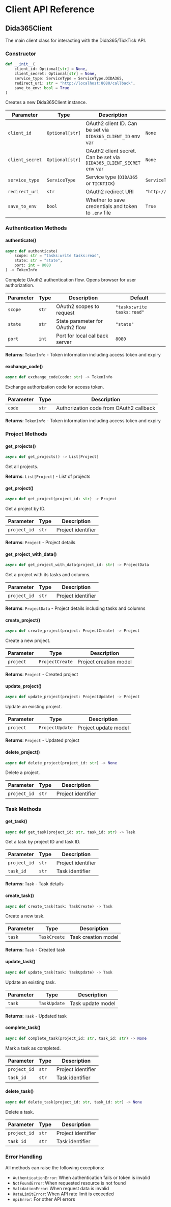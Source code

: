 # Client API Reference

## Dida365Client

The main client class for interacting with the Dida365/TickTick API.

### Constructor

```python
def __init__(
    client_id: Optional[str] = None,
    client_secret: Optional[str] = None,
    service_type: ServiceType = ServiceType.DIDA365,
    redirect_uri: str = "http://localhost:8080/callback",
    save_to_env: bool = True
)
```

Creates a new Dida365Client instance.

| Parameter | Type | Description | Default |
|-----------|------|-------------|---------|
| `client_id` | `Optional[str]` | OAuth2 client ID. Can be set via `DIDA365_CLIENT_ID` env var | `None` |
| `client_secret` | `Optional[str]` | OAuth2 client secret. Can be set via `DIDA365_CLIENT_SECRET` env var | `None` |
| `service_type` | `ServiceType` | Service type (`DIDA365` or `TICKTICK`) | `ServiceType.DIDA365` |
| `redirect_uri` | `str` | OAuth2 redirect URI | `"http://localhost:8080/callback"` |
| `save_to_env` | `bool` | Whether to save credentials and token to `.env` file | `True` |

### Authentication Methods

#### authenticate()

```python
async def authenticate(
    scope: str = "tasks:write tasks:read",
    state: str = "state",
    port: int = 8080
) -> TokenInfo
```

Complete OAuth2 authentication flow. Opens browser for user authorization.

| Parameter | Type | Description | Default |
|-----------|------|-------------|---------|
| `scope` | `str` | OAuth2 scopes to request | `"tasks:write tasks:read"` |
| `state` | `str` | State parameter for OAuth2 flow | `"state"` |
| `port` | `int` | Port for local callback server | `8080` |

**Returns**: `TokenInfo` - Token information including access token and expiry

#### exchange_code()

```python
async def exchange_code(code: str) -> TokenInfo
```

Exchange authorization code for access token.

| Parameter | Type | Description |
|-----------|------|-------------|
| `code` | `str` | Authorization code from OAuth2 callback |

**Returns**: `TokenInfo` - Token information including access token and expiry


### Project Methods

#### get_projects()

```python
async def get_projects() -> List[Project]
```

Get all projects.

**Returns**: `List[Project]` - List of projects

#### get_project()

```python
async def get_project(project_id: str) -> Project
```

Get a project by ID.

| Parameter | Type | Description |
|-----------|------|-------------|
| `project_id` | `str` | Project identifier |

**Returns**: `Project` - Project details

#### get_project_with_data()

```python
async def get_project_with_data(project_id: str) -> ProjectData
```

Get a project with its tasks and columns.

| Parameter | Type | Description |
|-----------|------|-------------|
| `project_id` | `str` | Project identifier |

**Returns**: `ProjectData` - Project details including tasks and columns

#### create_project()

```python
async def create_project(project: ProjectCreate) -> Project
```

Create a new project.

| Parameter | Type | Description |
|-----------|------|-------------|
| `project` | `ProjectCreate` | Project creation model |

**Returns**: `Project` - Created project

#### update_project()

```python
async def update_project(project: ProjectUpdate) -> Project
```

Update an existing project.

| Parameter | Type | Description |
|-----------|------|-------------|
| `project` | `ProjectUpdate` | Project update model |

**Returns**: `Project` - Updated project

#### delete_project()

```python
async def delete_project(project_id: str) -> None
```

Delete a project.

| Parameter | Type | Description |
|-----------|------|-------------|
| `project_id` | `str` | Project identifier |

### Task Methods

#### get_task()

```python
async def get_task(project_id: str, task_id: str) -> Task
```

Get a task by project ID and task ID.

| Parameter | Type | Description |
|-----------|------|-------------|
| `project_id` | `str` | Project identifier |
| `task_id` | `str` | Task identifier |

**Returns**: `Task` - Task details

#### create_task()

```python
async def create_task(task: TaskCreate) -> Task
```

Create a new task.

| Parameter | Type | Description |
|-----------|------|-------------|
| `task` | `TaskCreate` | Task creation model |

**Returns**: `Task` - Created task

#### update_task()

```python
async def update_task(task: TaskUpdate) -> Task
```

Update an existing task.

| Parameter | Type | Description |
|-----------|------|-------------|
| `task` | `TaskUpdate` | Task update model |

**Returns**: `Task` - Updated task

#### complete_task()

```python
async def complete_task(project_id: str, task_id: str) -> None
```

Mark a task as completed.

| Parameter | Type | Description |
|-----------|------|-------------|
| `project_id` | `str` | Project identifier |
| `task_id` | `str` | Task identifier |

#### delete_task()

```python
async def delete_task(project_id: str, task_id: str) -> None
```

Delete a task.

| Parameter | Type | Description |
|-----------|------|-------------|
| `project_id` | `str` | Project identifier |
| `task_id` | `str` | Task identifier |

### Error Handling

All methods can raise the following exceptions:

- `AuthenticationError`: When authentication fails or token is invalid
- `NotFoundError`: When requested resource is not found
- `ValidationError`: When request data is invalid
- `RateLimitError`: When API rate limit is exceeded
- `ApiError`: For other API errors 